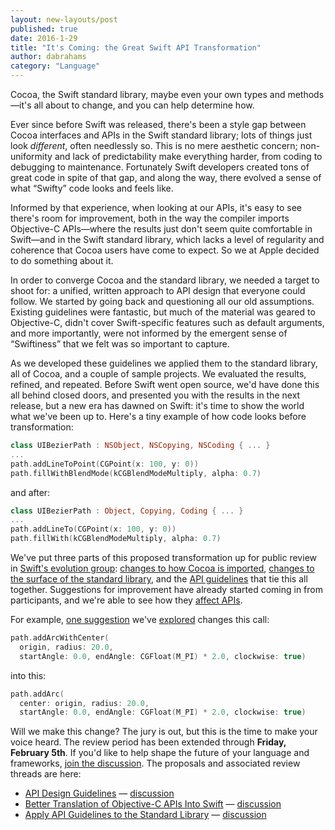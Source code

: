 ```yaml
---
layout: new-layouts/post
published: true
date: 2016-1-29
title: "It's Coming: the Great Swift API Transformation"
author: dabrahams
category: "Language"
---
```


Cocoa, the Swift standard library, maybe even your own types and
methods—it's all about to change, and you can help determine how.

Ever since before Swift was released, there's been a style gap between
Cocoa interfaces and APIs in the Swift standard library; lots of
things just look *different*, often needlessly so. This is no mere
aesthetic concern; non-uniformity and lack of predictability make
everything harder, from coding to debugging to maintenance.
Fortunately Swift developers created tons of great code in spite of
that gap, and along the way, there evolved a sense of what
“Swifty” code looks and feels like.

Informed by that experience, when looking at our APIs, it's easy to
see there's room for improvement, both in the way the compiler imports
Objective-C APIs—where the results just don't seem quite comfortable
in Swift—and in the Swift standard library, which lacks a level of
regularity and coherence that Cocoa users have come to expect. So we
at Apple decided to do something about it.

In order to converge Cocoa and the standard library, we needed a
target to shoot for: a unified, written approach to API design that
everyone could follow.  We started by going back and questioning all
our old assumptions.  Existing guidelines were fantastic, but much of
the material was geared to Objective-C, didn't cover Swift-specific
features such as default arguments, and more importantly, were not
informed by the emergent sense of “Swiftiness” that we felt was so
important to capture.

As we developed these guidelines we applied them to the standard
library, all of Cocoa, and a couple of sample projects. We evaluated
the results, refined, and repeated.  Before Swift went open source,
we'd have done this all behind closed doors, and presented you with
the results in the next release, but a new era has dawned on Swift:
it's time to show the world what we've been up to.  Here's a tiny
example of how code looks before transformation:

~~~swift
class UIBezierPath : NSObject, NSCopying, NSCoding { ... }
...
path.addLineToPoint(CGPoint(x: 100, y: 0))
path.fillWithBlendMode(kCGBlendModeMultiply, alpha: 0.7)
~~~

and after:

~~~swift
class UIBezierPath : Object, Copying, Coding { ... }
...
path.addLineTo(CGPoint(x: 100, y: 0))
path.fillWith(kCGBlendModeMultiply, alpha: 0.7)
~~~

We've put three parts of this proposed transformation up for public
review in [Swift's evolution group](/community/#mailing-lists):
[changes to how Cocoa is imported](https://github.com/swiftlang/swift-evolution/blob/master/proposals/0005-objective-c-name-translation.md),
[changes to the surface of the standard library](https://github.com/swiftlang/swift-evolution/blob/master/proposals/0006-apply-api-guidelines-to-the-standard-library.md),
and the
[API guidelines](https://github.com/swiftlang/swift-evolution/blob/master/proposals/0023-api-guidelines.md)
that tie this all together. Suggestions for improvement have already
started coming in
from participants, and we're able to see how they
[affect APIs](https://github.com/apple/swift-3-api-guidelines-review/pull/5/files).

For example,
[one suggestion](http://news.gmane.org/find-root.php?message_id=3C5040B3%2dA205%2d46FA%2d98D3%2d5696D678EB39%40gmail.com)
we've
[explored](http://news.gmane.org/find-root.php?message_id=18A8335F%2d65F3%2d46A1%2dA494%2dAA89AC10836B%40apple.com)
changes this call:

~~~swift
path.addArcWithCenter(
  origin, radius: 20.0,
  startAngle: 0.0, endAngle: CGFloat(M_PI) * 2.0, clockwise: true)
~~~

into this:

~~~swift
path.addArc(
  center: origin, radius: 20.0,
  startAngle: 0.0, endAngle: CGFloat(M_PI) * 2.0, clockwise: true)
~~~

Will we make this change? The jury is out, but this is the time to
make your voice heard.  The review period has been extended through
**Friday, February 5th**.  If you'd like to help shape the future of your
language and frameworks,
[join the discussion](/contributing/#participating-in-the-swift-evolution-process).
The proposals and associated review threads are here:

* [API Design Guidelines](https://github.com/swiftlang/swift-evolution/blob/master/proposals/0023-api-guidelines.md) — [discussion](http://news.gmane.org/find-root.php?message_id=ABB71FFD%2d1AE8%2d43D3%2dB3F5%2d58225A2BAD66%40apple.com)
* [Better Translation of Objective-C APIs Into Swift](https://github.com/swiftlang/swift-evolution/blob/master/proposals/0005-objective-c-name-translation.md) — [discussion](http://news.gmane.org/find-root.php?message_id=CC036592%2d085D%2d4095%2d8D73%2d1DA9FC90A07B%40apple.com)
* [Apply API Guidelines to the Standard Library](https://github.com/swiftlang/swift-evolution/blob/master/proposals/0006-apply-api-guidelines-to-the-standard-library.md) — [discussion](http://news.gmane.org/find-root.php?message_id=73E699B0%2dFAD2%2d46DA%2dB74E%2d849445A2F38A%40apple.com)

